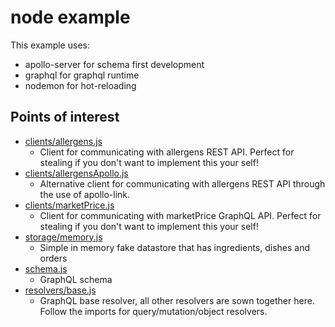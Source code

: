 # node example

This example uses:

- apollo-server for schema first development
- graphql for graphql runtime
- nodemon for hot-reloading

## Points of interest

- [clients/allergens.js](/3_examples/node/src/clients/allergens.js)
  - Client for communicating with allergens REST API. Perfect for stealing if you don't want to implement this your self!
- [clients/allergensApollo.js](/3_examples/node/src/clients/allergensApollo.js)
  - Alternative client for communicating with allergens REST API through the use of apollo-link.
- [clients/marketPrice.js](/3_examples/node/src/clients/marketPrice.js)
  - Client for communicating with marketPrice GraphQL API. Perfect for stealing if you don't want to implement this your self!
- [storage/memory.js](/3_examples/node/src/storage/memory.js)
  - Simple in memory fake datastore that has ingredients, dishes and orders
- [schema.js](/3_examples/node/src/schema/rootSchema.js)
  - GraphQL schema
- [resolvers/base.js](/3_examples/node/src/resolvers/base.js)
  - GraphQL base resolver, all other resolvers are sown together here. Follow the imports for query/mutation/object resolvers.
